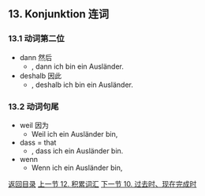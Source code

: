 ## 13. Konjunktion 连词

### 13.1 动词第二位

- dann 然后
  - , dann ich bin ein Ausländer.
- deshalb 因此
  - , deshalb ich bin ein Ausländer.

### 13.2 动词句尾

- weil 因为
  - Weil ich ein Ausländer bin,
- dass = that
  - , dass ich ein Ausländer bin.
- wenn
  - Wenn ich ein Ausländer bin,

[返回目录](../README.md) [上一节 12. 积累词汇](12-积累词汇.md) [下一节 10. 过去时、现在完成时](10-现在完成时.md)
